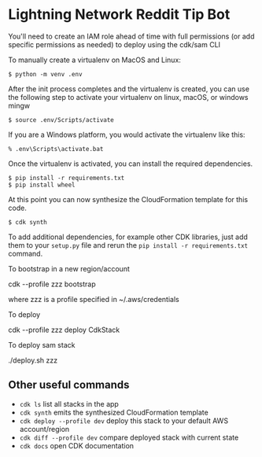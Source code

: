 
# Lightning Network Reddit Tip Bot

You'll need to create an IAM role ahead of time with full permissions (or add specific permissions as needed) to deploy using the cdk/sam CLI

To manually create a virtualenv on MacOS and Linux:

```
$ python -m venv .env
```

After the init process completes and the virtualenv is created, you can use the following
step to activate your virtualenv on linux, macOS, or windows mingw

```
$ source .env/Scripts/activate
```

If you are a Windows platform, you would activate the virtualenv like this:

```
% .env\Scripts\activate.bat
```

Once the virtualenv is activated, you can install the required dependencies.

```
$ pip install -r requirements.txt
$ pip install wheel
```

At this point you can now synthesize the CloudFormation template for this code.

```
$ cdk synth
```

To add additional dependencies, for example other CDK libraries, just add
them to your `setup.py` file and rerun the `pip install -r requirements.txt`
command.

 To bootstrap in a new region/account

 cdk --profile zzz bootstrap 

 where zzz is a profile specified in ~/.aws/credentials

 To deploy

 cdk --profile zzz deploy CdkStack

To deploy sam stack

./deploy.sh zzz

## Other useful commands

 * `cdk ls`                        list all stacks in the app
 * `cdk synth`                     emits the synthesized CloudFormation template
 * `cdk deploy --profile dev`      deploy this stack to your default AWS account/region
 * `cdk diff --profile dev`        compare deployed stack with current state
 * `cdk docs`                      open CDK documentation
